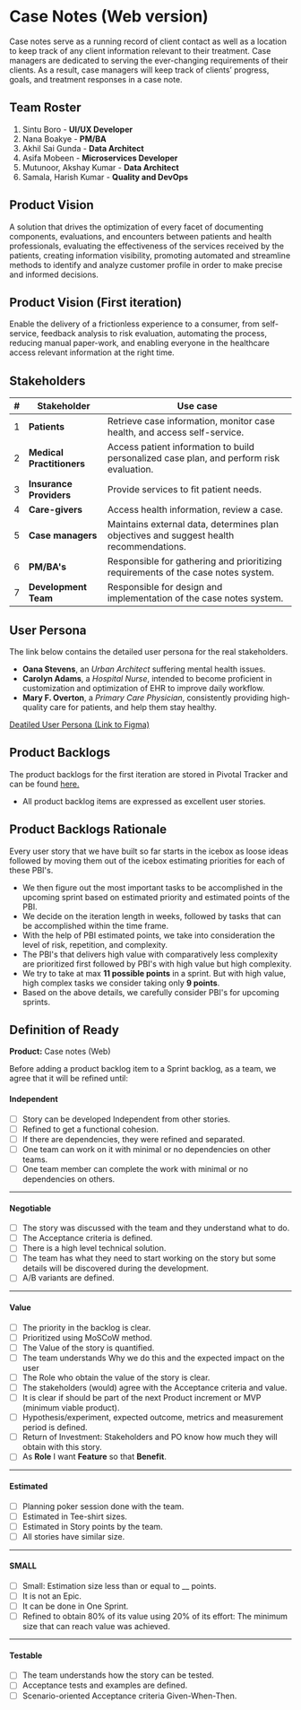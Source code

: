 # Case Notes (Web version)

Case notes serve as a running record of client contact as well as a location to keep track of any client information relevant to their treatment. Case managers are dedicated to serving the ever-changing requirements of their clients. As a result, case managers will keep track of clients’ progress, goals, and treatment responses in a case note.

## Team Roster

1. Sintu Boro - **UI/UX Developer**
2. Nana Boakye - **PM/BA**
3. Akhil Sai Gunda - **Data Architect**
4. Asifa Mobeen - **Microservices Developer**
5. Mutunoor, Akshay Kumar - **Data Architect**
6. Samala, Harish Kumar - **Quality and DevOps**

## Product Vision

A solution that drives the optimization of every facet of documenting components, evaluations, and encounters between patients and health professionals, evaluating the effectiveness of the services received by the patients, creating information visibility, promoting automated and streamline methods to identify and analyze customer profile in order to make precise and informed decisions.

## Product Vision (First iteration)

Enable the delivery of a frictionless experience to a consumer, from self-service, feedback analysis to risk evaluation, automating the process, reducing manual paper-work, and enabling everyone in the healthcare access relevant information at the right time.

## Stakeholders

| # | Stakeholder               | Use case                                                                                 |
| - | ------------------------- | ---------------------------------------------------------------------------------------- |
| 1 | **Patients**              | Retrieve case information, monitor case health, and access self-service.                 |
| 2 | **Medical Practitioners** | Access patient information to build personalized case plan, and perform risk evaluation. |
| 3 | **Insurance Providers**   | Provide services to fit patient needs.                                                   |
| 4 | **Care-givers**           | Access health information, review a case.                                                |
| 5 | **Case managers**         | Maintains external data, determines plan objectives and suggest health recommendations.  |
| 6 | **PM/BA's**               | Responsible for gathering and prioritizing requirements of the case notes system.        |
| 7 | **Development Team**      | Responsible for design and implementation of the case notes system.                      |

## User Persona
The link below contains the detailed user persona for the real stakeholders.
- **Oana Stevens**, an *Urban Architect* suffering mental health issues.
-  **Carolyn Adams**, a *Hospital Nurse*, intended to become proficient in customization and optimization of EHR to improve daily workflow.
- **Mary F. Overton**, a *Primary Care Physician*, consistently providing high-quality care for patients, and help them stay healthy.

[Deatiled User Persona (Link to Figma)](https://www.figma.com/file/nhZLFAg2XQUCvEpLX1VoNx/Digital-Health-App---User-Personas?node-id=0%3A1)

## Product Backlogs
The product backlogs for the first iteration are stored in Pivotal Tracker and can be found [here.](https://www.pivotaltracker.com/projects/2600435)
- All product backlog items are expressed as excellent user stories.

## Product Backlogs Rationale
Every user story that we have built so far starts in the icebox as loose ideas followed by moving them out of the icebox estimating priorities for each of these PBI's.
- We then figure out the most important tasks to be accomplished in the upcoming sprint based on estimated priority and estimated points of the PBI.
- We decide on the iteration length in weeks, followed by tasks that can be accomplished within the time frame.
- With the help of PBI estimated points, we take into consideration the level of risk, repetition, and complexity.
- The PBI's that delivers high value with comparatively less complexity are prioritized first followed by PBI's with high value but high complexity.
- We try to take at max **11 possible points** in a sprint. But with high value, high complex tasks we consider taking only **9 points**.
- Based on the above details, we carefully consider PBI's for upcoming sprints.

## Definition of Ready

**Product:** Case notes (Web)

Before adding a product backlog item to a Sprint backlog, as a team, we agree that it will be refined until:

#### Independent

- [ ] Story can be developed Independent from other stories.
- [ ] Refined to get a functional cohesion.
- [ ] If there are dependencies, they were refined and separated.
- [ ] One team can work on it with minimal or no dependencies on other teams.
- [ ] One team member can complete the work with minimal or no dependencies on others.

<hr/>

#### Negotiable

- [ ]  The story was discussed with the team and they understand what to do.
- [ ] The Acceptance criteria is defined.
- [ ] There is a high level technical solution.
- [ ] The team has what they need to start working on the story but some details will be discovered during the development.
- [ ] A/B variants are defined.

<hr/>

#### Value

- [ ] The priority in the backlog is clear.
- [ ] Prioritized using MoSCoW method.
- [ ] The Value of the story is quantified.
- [ ] The team understands Why we do this and the expected impact on the user
- [ ] The Role who obtain the value of the story is clear.
- [ ] The stakeholders (would) agree with the Acceptance criteria and value.
- [ ] It is clear if should be part of the next Product increment or MVP (minimum viable product).
- [ ] Hypothesis/experiment, expected outcome, metrics and measurement period is defined.
- [ ] Return of Investment: Stakeholders and PO know how much they will obtain with this story.
- [ ] As **Role** I want **Feature** so that **Benefit**.

<hr/>

#### Estimated

- [ ] Planning poker session done with the team.
- [ ] Estimated in Tee-shirt sizes.
- [ ] Estimated in Story points by the team.
- [ ] All stories have similar size.

<hr/>

#### SMALL

- [ ] Small: Estimation size less than or equal to __ points. 
- [ ] It is not an Epic.
- [ ] It can be done in One Sprint.
- [ ] Refined to obtain 80% of its value using 20% of its effort: The minimum size that can reach value was achieved.

<hr/>
    
#### Testable

- [ ] The team understands how the story can be tested.
- [ ] Acceptance tests and examples are defined.
- [ ] Scenario-oriented Acceptance criteria Given-When-Then.
